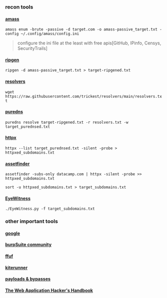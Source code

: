 ### recon tools
#### <a href="https://github.com/OWASP/Amass">amass</a>
``amass enum -brute -passive -d target.com -o amass-passive_target.txt -config ~/.config/amass/config.ini``
> configure the ini file at the least with free apis[GitHub, IPinfo, Censys, SecurityTrails]


#### <a href="https://github.com/resyncgg/ripgen">ripgen</a>
``ripgen -d amass-passive_target.txt > target-ripgened.txt``


#### <a href="https://github.com/trickest/resolvers">resolvers</a>
``wget https://raw.githubusercontent.com/trickest/resolvers/main/resolvers.txt``


#### <a href="https://github.com/d3mondev/puredns">puredns</a>
``puredns resolve target-ripgened.txt -r resolvers.txt -w target_purednsed.txt``


#### <a href="https://github.com/projectdiscovery/httpx">httpx</a>
``httpx --list target_purednsed.txt -silent -probe > httpxed_subdomains.txt``

#### <a href="https://github.com/tomnomnom/assetfinder">assetfinder</a>
``assetfinder -subs-only datacamp.com | httpx -silent -probe >> httpxed_subdomains.txt``

``sort -u httpxed_subdomains.txt > target_subdomains.txt``


#### <a href="https://github.com/FortyNorthSecurity/EyeWitness">EyeWitness</a>
``./EyeWitness.py -f target_subdomains.txt``

### other important tools
#### <a href="https://www.google.com">google</a>

#### <a href="https://portswigger.net/burp/communitydownload">burpSuite community</a> 

#### <a href="https://github.com/ffuf/ffuf">ffuf</a>

#### <a href="https://github.com/assetnote/kiterunner">kiterunner</a>

#### <a href="https://github.com/daffainfo/AllAboutBugBounty">payloads & bypasses</a>

#### <a href="https://a.co/d/fECJopO">The Web Application Hacker's Handbook</a>
